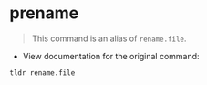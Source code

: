 # prename

> This command is an alias of `rename.file`.

- View documentation for the original command:

`tldr rename.file`
